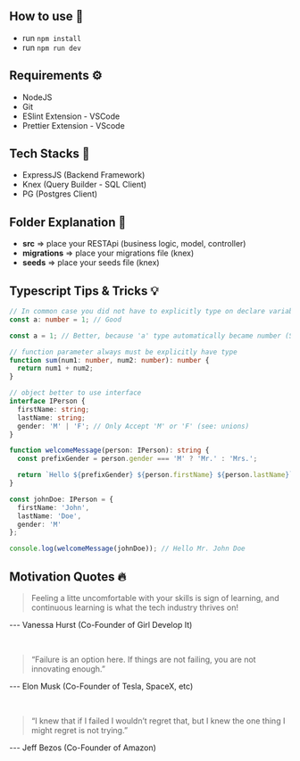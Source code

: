 ## How to use 🤚

- run `npm install`
- run `npm run dev`


## Requirements ⚙️

- NodeJS
- Git
- ESlint Extension - VSCode
- Prettier Extension - VScode

## Tech Stacks 🧩
- ExpressJS (Backend Framework)
- Knex (Query Builder - SQL Client)
- PG (Postgres Client)

## Folder Explanation 📁
- **src** => place your RESTApi (business logic, model, controller)
- **migrations** => place your migrations file (knex)
- **seeds** => place your seeds file (knex)

## Typescript Tips & Tricks 💡
```typescript
// In common case you did not have to explicitly type on declare variable
const a: number = 1; // Good

const a = 1; // Better, because 'a' type automatically became number (See: Type Inference)
```
```typescript
// function parameter always must be explicitly have type
function sum(num1: number, num2: number): number {
  return num1 + num2;
}
```
```typescript
// object better to use interface
interface IPerson {
  firstName: string;
  lastName: string;
  gender: 'M' | 'F'; // Only Accept 'M' or 'F' (see: unions)
}

function welcomeMessage(person: IPerson): string {
  const prefixGender = person.gender === 'M' ? 'Mr.' : 'Mrs.';

  return `Hello ${prefixGender} ${person.firstName} ${person.lastName}`;
}

const johnDoe: IPerson = {
  firstName: 'John',
  lastName: 'Doe',
  gender: 'M'
};

console.log(welcomeMessage(johnDoe)); // Hello Mr. John Doe

```

## Motivation Quotes 🔥

> Feeling a litte uncomfortable with your skills is sign of learning, and continuous learning is what the tech industry thrives on!

--- Vanessa Hurst (Co-Founder of Girl Develop It)

<br/>

> “Failure is an option here. If things are not failing, you are not innovating enough.”

--- Elon Musk (Co-Founder of Tesla, SpaceX, etc)

<br/>

> “I knew that if I failed I wouldn’t regret that, but I knew the one thing I might regret is not trying.”

--- Jeff Bezos (Co-Founder of Amazon)